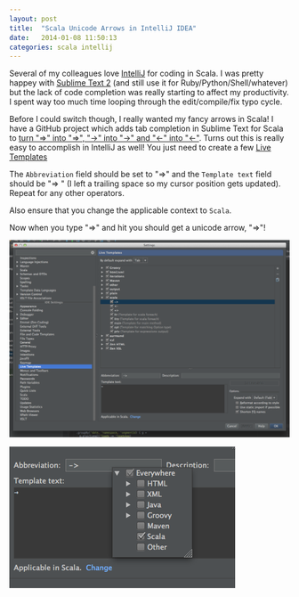 ```yaml
---
layout: post
title:  "Scala Unicode Arrows in IntelliJ IDEA"
date:   2014-01-08 11:50:13
categories: scala intellij
---
```


Several of my colleagues love [IntelliJ](http://www.jetbrains.com/idea/) for coding in Scala.  I was pretty happey with [Sublime Text 2](http://www.sublimetext.com) (and still use it for Ruby/Python/Shell/whatever) but the lack of code completion was really starting to affect my productivity.  I spent way too much time looping through the edit/compile/fix typo cycle.

Before I could switch though, I really wanted my fancy arrows in Scala!  I have a GitHub project which adds tab completion in Sublime Text for Scala to [turn "=>" into "⇒", "->" into "→" and "<-" into "←"](https://github.com/themodernlife/SublimeScalaArrows).  Turns out this is really easy to accomplish in IntelliJ as well!  You just need to create a few [Live Templates](http://www.jetbrains.com/idea/webhelp/live-templates.html)

The `Abbreviation` field should be set to "=>" and the `Template text` field should be "⇒ " (I left a trailing space so my cursor position gets updated).  Repeat for any other operators.  

Also ensure that you change the applicable context to `Scala`.

Now when you type "=>" and hit <TAB> you should get a unicode arrow, "⇒"!

![Adding a live template for Scala Unicode arrows](/images/live-templates.png)

![Applicable in Scala](/images/applicable-in-scala.png)
